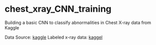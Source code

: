 # chest_xray_CNN_training

Building a basic CNN to classify abnormalities in Chest X-ray data from Kaggle

Data Source:
[kaggle](https://www.kaggle.com/datasets/paultimothymooney/chest-xray-pneumonia?resource=download)
Labeled x-ray data:
[kaggel](https://www.kaggle.com/c/vinbigdata-chest-xray-abnormalities-detection/data)
